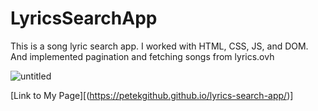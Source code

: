 # LyricsSearchApp
This is a song lyric search app. I worked with HTML, CSS, JS, and DOM. And implemented pagination and fetching songs from lyrics.ovh

![untitled](https://user-images.githubusercontent.com/38165351/158686221-3d91e69c-9195-4791-be9d-75053cf4331a.GIF)

[Link to My Page][(https://petekgithub.github.io/lyrics-search-app/)]



